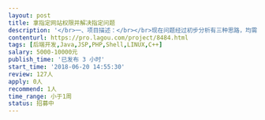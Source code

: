 ```yaml
---                
layout: post       
title: 拿指定网站权限并解决指定问题           
description: '</br>一、项目描述：</br></br>现在问题经过初步分析有三种思路，均需要拿下网站管理权限分析源码，拿该权限只为解决我的指定问题，如果不拿权限可解决问题更好。</br>如果能够用新的思路解决问题更好；</br>详细技术细节，待投递后提供详细项目需求文档；</br></br>二、主要功能点：</br></br>该项目偏破解类，接单前如果介意请勿投递；</br></br>三、人员要求：</br></br>1、网站开发与安防经验丰富，解决过多类型问题；</br>2、该项目工作周期与价格可根据问题难度评估具体可谈；</br>3、具体工作完成评价指标与要求，待评估后具体沟通，然后根据新的价格与周期重新发布项目内包含；</br>'     
contenturl: https://pro.lagou.com/project/8484.html      
tags: [后端开发,Java,JSP,PHP,Shell,LINUX,C++]            
salary: 5000-10000元          
publish_time: '已发布 3 小时'         
start_time: '2018-06-20 14:55:30'           
review: 127人                   
apply: 0人                   
recommend: 1人                   
time_range: 小于1周              
status: 招募中                  
---                 
```

